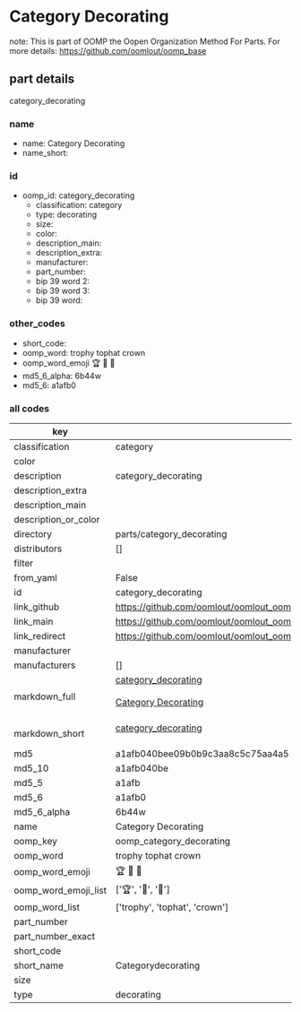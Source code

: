 # Category Decorating  

note: This is part of OOMP the Oopen Organization Method For Parts. For more details: https://github.com/oomlout/oomp_base

##  part details
  



category_decorating



### name
* name: Category Decorating
* name_short: 
### id
* oomp_id: category_decorating
  * classification: category
  * type: decorating
  * size: 
  * color: 
  * description_main: 
  * description_extra: 
  * manufacturer: 
  * part_number: 
  * bip 39 word 2: 
  * bip 39 word 3: 
  * bip 39 word: 

### other_codes
* short_code: 
* oomp_word: trophy tophat crown
* oomp_word_emoji :trophy: :tophat: :crown:
* md5_6_alpha: 6b44w
* md5_6: a1afb0









### all codes 
| key | value |  
| --- | --- |  
| classification | category |  
| color |  |  
| description | category_decorating |  
| description_extra |  |  
| description_main |  |  
| description_or_color |   |  
| directory | parts/category_decorating |  
| distributors | [] |  
| filter |  |  
| from_yaml | False |  
| id | category_decorating |  
| link_github | https://github.com/oomlout/oomlout_oomp_version_1_messy/tree/main/parts/category_decorating |  
| link_main | https://github.com/oomlout/oomlout_oomp_version_1_messy/tree/main/parts/category_decorating |  
| link_redirect | https://github.com/oomlout/oomlout_oomp_version_1_messy/tree/main/parts/category_decorating |  
| manufacturer |  |  
| manufacturers | [] |  
| markdown_full | [category_decorating](none)<br>[](none)<br>[Category Decorating](none)<br><br> |  
| markdown_short | [category_decorating](none)<br><br> |  
| md5 | a1afb040bee09b0b9c3aa8c5c75aa4a5 |  
| md5_10 | a1afb040be |  
| md5_5 | a1afb |  
| md5_6 | a1afb0 |  
| md5_6_alpha | 6b44w |  
| name | Category Decorating |  
| oomp_key | oomp_category_decorating |  
| oomp_word | trophy tophat crown |  
| oomp_word_emoji | :trophy: :tophat: :crown: |  
| oomp_word_emoji_list | [':trophy:', ':tophat:', ':crown:'] |  
| oomp_word_list | ['trophy', 'tophat', 'crown'] |  
| part_number |  |  
| part_number_exact |  |  
| short_code |  |  
| short_name | Categorydecorating |  
| size |  |  
| type | decorating |  
